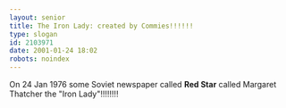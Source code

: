 ```yaml
---
layout: senior
title: The Iron Lady: created by Commies!!!!!!
type: slogan
id: 2103971
date: 2001-01-24 18:02
robots: noindex
---
```

On 24 Jan 1976 some Soviet newspaper called <b>Red Star</b> called Margaret Thatcher the "Iron Lady"!!!!!!!!